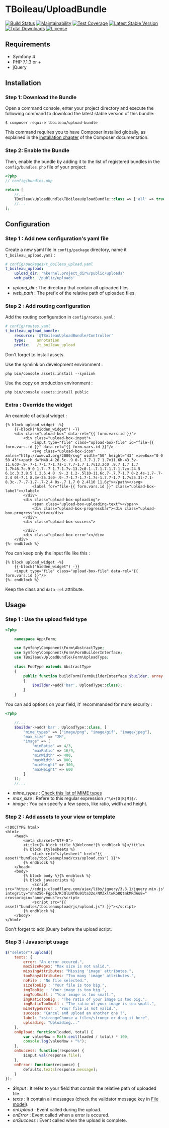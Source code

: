 # TBoileau/UploadBundle

[![Build Status](https://travis-ci.org/TBoileau/UploadBundle.svg?branch=master)](https://travis-ci.org/TBoileau/UploadBundle) 
[![Maintainability](https://api.codeclimate.com/v1/badges/c62bafc0d9ce028e5798/maintainability)](https://codeclimate.com/github/TBoileau/UploadBundle/maintainability)
[![Test Coverage](https://api.codeclimate.com/v1/badges/c62bafc0d9ce028e5798/test_coverage)](https://codeclimate.com/github/TBoileau/UploadBundle/test_coverage)
[![Latest Stable Version](https://poser.pugx.org/tboileau/upload-bundle/v/stable)](https://packagist.org/packages/tboileau/upload-bundle)
[![Total Downloads](https://poser.pugx.org/tboileau/upload-bundle/downloads)](https://packagist.org/packages/tboileau/upload-bundle)
[![License](https://poser.pugx.org/tboileau/upload-bundle/license)](https://packagist.org/packages/tboileau/upload-bundle)

## Requirements 

* Symfony 4
* PHP 7.1.3 or +
* jQuery

## Installation

### Step 1: Download the Bundle

Open a command console, enter your project directory and execute the
following command to download the latest stable version of this bundle:

```console
$ composer require tboileau/upload-bundle
```

This command requires you to have Composer installed globally, as explained
in the [installation chapter](https://getcomposer.org/doc/00-intro.md)
of the Composer documentation.

### Step 2: Enable the Bundle

Then, enable the bundle by adding it to the list of registered bundles
in the `config/bundles.php` file of your project:

```php
<?php
// config/bundles.php

return [
    //...
    TBoileau\UploadBundle\TBoileauUploadBundle::class => ['all' => true],
    //...
];

```

## Configuration

### Step 1 : Add new configuration's yaml file

Create a new yaml file in `config/package` directory, name it `t_boileau_upload.yaml` :

```yaml
# config/packages/t_boileau_upload.yaml
t_boileau_upload:
    upload_dir: '%kernel.project_dir%/public/uploads'
    web_path: '/public/uploads'
```

* *upload_dir* : The directory that contain all uploaded files.
* *web_path* : The prefix of the relative path of uploaded files.

### Step 2 : Add routing configuration

Add the routing configuration in `config/routes.yaml` :

```yaml
# config/routes.yaml
t_boileau_upload_bundle:
    resource: '@TBoileauUploadBundle/Controller'
    type:     annotation
    prefix:   /t_boileau_upload

```

Don't forget to install assets.

Use the symlink on development environment :
```console
php bin/console assets:install --symlink
```

Use the copy on production environment :
```console
php bin/console assets:install public
```

### Extra : Override the widget

An example of actual widget :
```twig
{% block upload_widget -%}
    {{-block("hidden_widget") -}}
    <div class="upload-box" data-rel="{{ form.vars.id }}">
        <div class="upload-box-input">
            <input type="file" class="upload-box-file" id="file-{{ form.vars.id }}" data-rel="{{ form.vars.id }}"/>
            <svg class="upload-box-icon" xmlns="http://www.w3.org/2000/svg" width="50" height="43" viewBox="0 0 50 43"><path d="M48.4 26.5c-.9 0-1.7.7-1.7 1.7v11.6h-43.3v-11.6c0-.9-.7-1.7-1.7-1.7s-1.7.7-1.7 1.7v13.2c0 .9.7 1.7 1.7 1.7h46.7c.9 0 1.7-.7 1.7-1.7v-13.2c0-1-.7-1.7-1.7-1.7zm-24.5 6.1c.3.3.8.5 1.2.5.4 0 .9-.2 1.2-.5l10-11.6c.7-.7.7-1.7 0-2.4s-1.7-.7-2.4 0l-7.1 8.3v-25.3c0-.9-.7-1.7-1.7-1.7s-1.7.7-1.7 1.7v25.3l-7.1-8.3c-.7-.7-1.7-.7-2.4 0s-.7 1.7 0 2.4l10 11.6z"></path></svg>
            <label for="file-{{ form.vars.id }}" class="upload-box-label"></label>
        </div>
        <div class="upload-box-uploading">
            <span class="upload-box-uploading-text"></span>
            <div class="upload-box-progressbar"><div class="upload-box-progress"></div></div>
        </div>
        <div class="upload-box-success">

        </div>
        <div class="upload-box-error"></div>
    </div>
{%- endblock %}
```

You can keep only the input file like this :

```twig
{% block upload_widget -%}
    {{-block("hidden_widget") -}}
    <input type="file" class="upload-box-file" data-rel="{{ form.vars.id }}"/>
{%- endblock %}
```
Keep the class and `data-rel` attribute. 

## Usage

### Step 1 : Use the upload field type

```php
<?php

    namespace App\Form;

    use Symfony\Component\Form\AbstractType;
    use Symfony\Component\Form\FormBuilderInterface;
    use TBoileau\UploadBundle\Form\UploadType;
    
    class FooType extends AbstractType
    {
        public function buildForm(FormBuilderInterface $builder, array $options)
        {
            $builder->add('bar', UploadType::class);
        }
    }
```

You can add options on your field, it' recommanded for more security : 

```php
<?php

    //...
    $builder->add('bar', UploadType::class, [
        "mime_types" => ["image/png", "image/gif", "image/jpeg"],
        "max_size" => "2M",
        "image" => [
            "minRatio" => 4/3,
            "maxRatio" => 16/9,
            "minWidth" => 400,
            "maxWidth" => 800,
            "minHeight" => 300,
            "maxHeight" => 600
        ]
    ]);    
    //...
```

* *mime_types* : [Check this list of MIME types](https://developer.mozilla.org/en-US/docs/Web/HTTP/Basics_of_HTTP/MIME_types/Complete_list_of_MIME_types)
* *max_size* : Refere to this regular expression `/^\d+[O|K|M]$/`.
* *image* : You can specify a few specs, like ratio, width and height.

### Step 2 : Add assets to your view or template

```twig
<!DOCTYPE html>
<html>
    <head>
        <meta charset="UTF-8">
        <title>{% block title %}Welcome!{% endblock %}</title>
        {% block stylesheets %}
            <link rel="stylesheet" href="{{ asset("bundles/tboileauupload/css/upload.css") }}">
        {% endblock %}
    </head>
    <body>
        {% block body %}{% endblock %}
        {% block javascripts %}
            <script src="https://cdnjs.cloudflare.com/ajax/libs/jquery/3.3.1/jquery.min.js" integrity="sha256-FgpCb/KJQlLNfOu91ta32o/NMZxltwRo8QtmkMRdAu8=" crossorigin="anonymous"></script>
            <script src="{{ asset("bundles/tboileauupload/js/upload.js") }}"></script>
        {% endblock %}
    </body>
</html>
```

Don't forget to add jQuery before the upload script.

### Step 3 : Javascript usage

```javascript
$("seletor").upload({
    texts: {
        error: "An error occured.",
        maxSizeRegex: "Max size is not valid.",
        missingAttributes: "Missing 'image' attributes.",
        tooManyAttributes: "Too many 'image' attributes.",
        noFile : "No file selected.",
        sizeTooBig : "Your file is too big.",
        imgTooBig : "Your image is too big.",
        imgTooSmall : "Your image is too small.",
        imgRatioTooBig : "The ratio of your image is too big.",
        imgRatioTooSmall : "The ratio of your image is too small.",
        mimeTypeError : "Your file is not valid.",
        success: "Cancel and upload an another one ?",
        label: "<strong>Choose a file</strong> or drag it here",
        uploading: "Uploading..."
    },
    onUpload: function(loaded, total) {
        var valueNow = Math.ceil(loaded / total) * 100;
        console.log(valueNow + "%");
    },
    onSuccess: function(response) {
        $input.val(response.file);
    },
    onError: function(response) {
        defaults.texts[response.message];
    }
});
```

* *$input* : It refer to your field that contain the relative path of uploaded file.
* *texts* : It contain all messages (check the validator message key in [File model](src/Model/File.php)).
* *onUpload* : Event called during the upload.
* *onError* : Event called when a error is occured.
* *onSuccess* : Event called when the upload is complete.